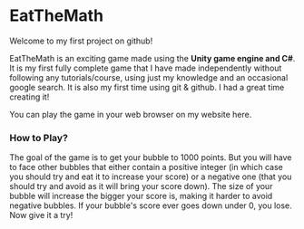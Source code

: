 # EatTheMath
Welcome to my first project on github!

EatTheMath is an exciting game made using the **Unity game engine and C#**. It is my first fully complete game that I have made independently without following any tutorials/course, using just my knowledge and an occasional google search. It is also my first time using git & github. I had a great time creating it!

You can play the game in your web browser on my website here.

### **How to Play?**
The goal of the game is to get your bubble to 1000 points. But you will have to face other bubbles that either contain a positive integer (in which case you should try and eat it to increase your score) or a negative one (that you should try and avoid as it will bring your score down). The size of your bubble will increase the bigger your score is, making it harder to avoid negative bubbles. If your bubble's score ever goes down under 0, you lose. Now give it a try!
